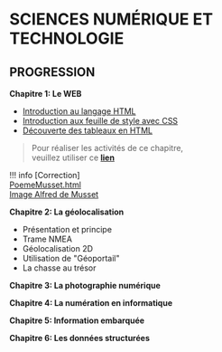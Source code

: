# SCIENCES NUMÉRIQUE ET TECHNOLOGIE

## PROGRESSION

__Chapitre 1: Le WEB__  
- [Introduction au langage HTML](./pdf/web/Act1-introduction-au-html.pdf)   
- [Introduction aux feuille de style avec CSS](./pdf/web/Act2-feuille-de-style-CSS.pdf)  
- [Découverte des tableaux en HTML](./pdf/web/Act3-HTML-tableau.pdf)  
> Pour réaliser les activités de ce chapitre,  
> veuillez utiliser ce [__lien__](https://codebetter.lucaswillems.com/) 

!!! info [Correction]   
  [PoemeMusset.html](./pdf/web/poemeMusset.html)   
  [Image Alfred de Musset](./pdf/web/ADM.png)
  
__Chapitre 2: La géolocalisation__  
- Présentation et principe  
- Trame NMEA  
- Géolocalisation 2D  
- Utilisation de "Géoportail"  
- La chasse au trésor  

__Chapitre 3: La photographie numérique__  

__Chapitre 4: La numération en informatique__  

__Chapitre 5: Information embarquée__  

__Chapitre 6: Les données structurées__  
